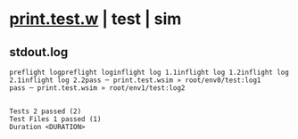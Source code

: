# [print.test.w](../../../../../examples/tests/valid/print.test.w) | test | sim

## stdout.log
```log
preflight logpreflight loginflight log 1.1inflight log 1.2inflight log 2.1inflight log 2.2pass ─ print.test.wsim » root/env0/test:log1
pass ─ print.test.wsim » root/env1/test:log2
 
 
Tests 2 passed (2)
Test Files 1 passed (1)
Duration <DURATION>
```

